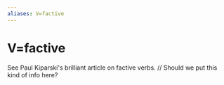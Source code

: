 ```yaml
---
aliases: V=factive
---
```

# V=factive

See Paul Kiparski's brilliant article on factive verbs. // Should we put this kind of info here?
